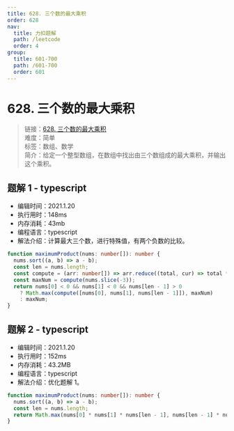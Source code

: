 ```yaml
---
title: 628. 三个数的最大乘积
order: 628
nav:
  title: 力扣题解
  path: /leetcode
  order: 4
group:
  title: 601-700
  path: /601-700
  order: 601
---
```


# 628. 三个数的最大乘积

> 链接：[628. 三个数的最大乘积](https://leetcode-cn.com/problems/maximum-product-of-three-numbers/)  
> 难度：简单  
> 标签：数组、数学  
> 简介：给定一个整型数组，在数组中找出由三个数组成的最大乘积，并输出这个乘积。

## 题解 1 - typescript

- 编辑时间：2021.1.20
- 执行用时：148ms
- 内存消耗：43mb
- 编程语言：typescript
- 解法介绍：计算最大三个数，进行特殊值，有两个负数的比较。

```typescript
function maximumProduct(nums: number[]): number {
  nums.sort((a, b) => a - b);
  const len = nums.length;
  const compute = (arr: number[]) => arr.reduce((total, cur) => total * cur, 1);
  const maxNum = compute(nums.slice(-3));
  return nums[0] < 0 && nums[1] < 0 && nums[len - 1] > 0
    ? Math.max(compute([nums[0], nums[1], nums[len - 1]]), maxNum)
    : maxNum;
}
```

## 题解 2 - typescript

- 编辑时间：2021.1.20
- 执行用时：152ms
- 内存消耗：43.2MB
- 编程语言：typescript
- 解法介绍：优化题解 1。

```typescript
function maximumProduct(nums: number[]): number {
  nums.sort((a, b) => a - b);
  const len = nums.length;
  return Math.max(nums[0] * nums[1] * nums[len - 1], nums[len - 1] * nums[len - 2] * nums[len - 3]);
}
```
